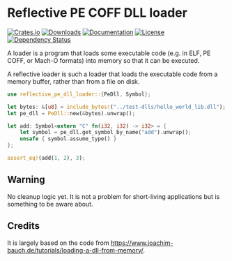 # Reflective PE COFF DLL loader

[![Crates.io](https://img.shields.io/crates/v/reflective_pe_dll_loader)](https://crates.io/crates/reflective_pe_dll_loader)
[![Downloads](https://img.shields.io/crates/d/reflective_pe_dll_loader.svg)](https://crates.io/crates/reflective_pe_dll_loader)
[![Documentation](https://docs.rs/reflective_pe_dll_loader/badge.svg)](https://docs.rs/reflective_pe_dll_loader)
[![License](https://img.shields.io/crates/l/reflective_pe_dll_loader)](https://crates.io/crates/reflective_pe_dll_loader)
[![Dependency Status](https://deps.rs/repo/github/JohnScience/reflective_pe_dll_loader/status.svg)](https://deps.rs/repo/github/JohnScience/reflective_pe_dll_loader)

A loader is a program that loads some executable code (e.g. in ELF, PE COFF, or Mach-O formats) into memory so that it can be executed.

A reflective loader is such a loader that loads the executable code from a memory buffer, rather than from a file on disk.

```rust
use reflective_pe_dll_loader::{PeDll, Symbol};

let bytes: &[u8] = include_bytes!("../test-dlls/hello_world_lib.dll");
let pe_dll = PeDll::new(&bytes).unwrap();

let add: Symbol<extern "C" fn(i32, i32) -> i32> = {
    let symbol = pe_dll.get_symbol_by_name("add").unwrap();
    unsafe { symbol.assume_type() }
};

assert_eq!(add(1, 2), 3);
```

## Warning

No cleanup logic yet. It is not a problem for short-living applications but is something to be aware about.

## Credits

It is largely based on the code from <https://www.joachim-bauch.de/tutorials/loading-a-dll-from-memory/>.
